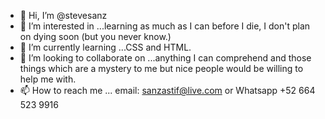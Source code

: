 - 👋 Hi, I’m @stevesanz
- 👀 I’m interested in ...learning as much as I can before I die, I don't plan on dying soon (but you never know.)
- 🌱 I’m currently learning ...CSS and HTML.
- 💞️ I’m looking to collaborate on ...anything I can comprehend and those things which are a mystery to me but nice people would be willing to help me with.
- 📫 How to reach me ... email: sanzastif@live.com or Whatsapp +52 664 523 9916

<!---
stevesanz/stevesanz is a ✨ special ✨ repository because its `README.md` (this file) appears on your GitHub profile.
You can click the Preview link to take a look at your changes.
--->
